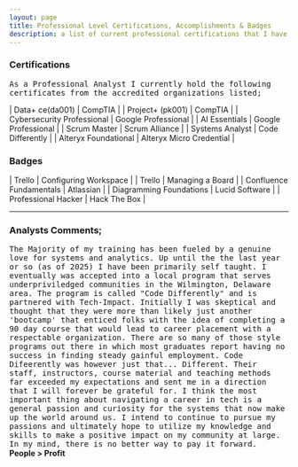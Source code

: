 ```yaml
---
layout: page
title: Professional Level Certifications, Accomplishments & Badges 
description: a list of current professional certifications that I have earned 
---
```


### Certifications
<tt>As a Professional Analyst I currently hold the following certificates from the accredited organizations listed; </tt><br>

| Data+ ce(da001) | CompTIA |
| Project+ (pk001) | CompTIA |
| Cybersecurity Professional | Google Professional |
| AI Essentials | Google Professional | 
| Scrum Master | Scrum Alliance |
| Systems Analyst | Code Differently |
| Alteryx Foundational | Alteryx Micro Credential |

### Badges 

| Trello | Configuring Workspace |
| Trello | Managing a Board |
| Confluence Fundamentals | Atlassian |
| Diagramming Foundations | Lucid Software |
| Professional Hacker | Hack The Box |
<br>
<hr noshade>

### Analysts Comments;
<tt>The Majority of my training has been fueled by a genuine love for systems and analytics. Up until the the last year or so (as of 2025) I have been primarily 
self taught. I eventually was accepted into a local program that serves underpriviledged communities in the Wilmington, Delaware area. The program is called 
"Code Differently" and is partnered with Tech-Impact. Initially I was skeptical and thought that they were more than likely just another 'bootcamp' that enticed
folks with the idea of completing a 90 day course that would lead to career placement with a respectable organization. There are so many of those style programs
out there in which most graduates report having no success in finding steady gainful employment. Code Difeerently was however just that... Different. Their staff,
instructors, course material and teaching methods far exceeded my expectations and sent me in a direction that I will forever be grateful for. I think the most
important thing about navigating a career in tech is a general passion and curiosity for the systems that now make up the world around us. I intend to continue to
pursue my passions and ultimately hope to utilize my knowledge and skills to make a positive impact on my community at large. In my mind, there is no better way
to pay it forward.</tt>
<br>
<b>People > Profit<db>


